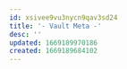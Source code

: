 ```yaml
---
id: xsivee9vu3nycn9qav3sd24
title: '- Vault Meta -'
desc: ''
updated: 1669189970186
created: 1669189684102
---
```

